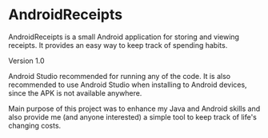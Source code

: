 # AndroidReceipts

AndroidReceipts is a small Android application for storing and viewing receipts. It provides an easy way to keep track of spending habits.

Version 1.0

Android Studio recommended for running any of the code. It is also recommended to use Android Studio when installing to Android devices, since the APK is not available anywhere.

Main purpose of this project was to enhance my Java and Android skills and also provide me (and anyone interested) a simple tool to keep track of life's changing costs.
